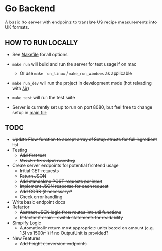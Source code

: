 # Go Backend

A basic Go server with endpoints to translate US recipe measurements into UK formats.

## HOW TO RUN LOCALLY

- See [Makefile](Makefile) for all options
- `make run` will build and run the server for test usage if on mac
  - Or use `make run_linux` / `make_run_windows` as applicable
- `make run_dev` will run the project in development mode (hot reloading with [Air](https://github.com/cosmtrek/air))
- `make test` will run the test suite

- Server is currently set up to run on port 8080, but feel free to change setup in [main file](main.go)

## TODO

- ~~Update Flow function to accept array of Setup structs for full ingredient list~~
- Testing
  - ~~Add first test~~
  - ~~Check / fix output rounding~~
- Create server endpoints for potential frontend usage
  - ~~Initial GET requests~~
  - ~~Return JSON~~
  - ~~Add standalone POST requests per input~~
  - ~~Implement JSON response for each request~~
  - ~~Add CORS (if necessary)?~~
  - ~~Check error handling~~
- Write basic endpoint docs
- Refactor
  - ~~Abstract JSON logic from routes into util functions~~
  - ~~Refactor if chain - switch statements for readability~~
- Simplify Logic
  - Automatically return most appropriate units based on amount (e.g. 1.5l vs 1500ml) if no OutputUnit is provided?
- New Features
  - ~~Add height conversion endpoints~~
